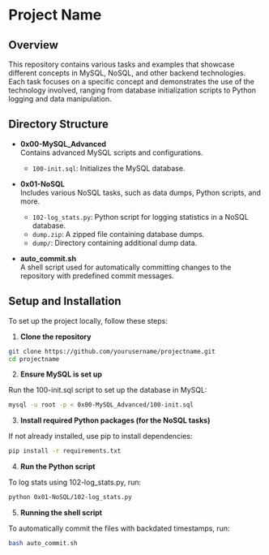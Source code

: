 # Project Name

## Overview

This repository contains various tasks and examples that showcase different concepts in MySQL, NoSQL, and other backend technologies. Each task focuses on a specific concept and demonstrates the use of the technology involved, ranging from database initialization scripts to Python logging and data manipulation.

## Directory Structure

- **0x00-MySQL_Advanced**  
  Contains advanced MySQL scripts and configurations.
  
  - `100-init.sql`: Initializes the MySQL database.

- **0x01-NoSQL**  
  Includes various NoSQL tasks, such as data dumps, Python scripts, and more.
  
  - `102-log_stats.py`: Python script for logging statistics in a NoSQL database.
  - `dump.zip`: A zipped file containing database dumps.
  - `dump/`: Directory containing additional dump data.

- **auto_commit.sh**  
  A shell script used for automatically committing changes to the repository with predefined commit messages.

## Setup and Installation

To set up the project locally, follow these steps:

1. **Clone the repository**
```bash
git clone https://github.com/yourusername/projectname.git
cd projectname
```

2. **Ensure MySQL is set up**

Run the 100-init.sql script to set up the database in MySQL:

```bash
mysql -u root -p < 0x00-MySQL_Advanced/100-init.sql
```

3. **Install required Python packages (for the NoSQL tasks)**

If not already installed, use pip to install dependencies:

```bash
pip install -r requirements.txt
```

4. **Run the Python script**

To log stats using 102-log_stats.py, run:
```bash
python 0x01-NoSQL/102-log_stats.py
```

5. **Running the shell script**

To automatically commit the files with backdated timestamps, run:
```bash
bash auto_commit.sh
```